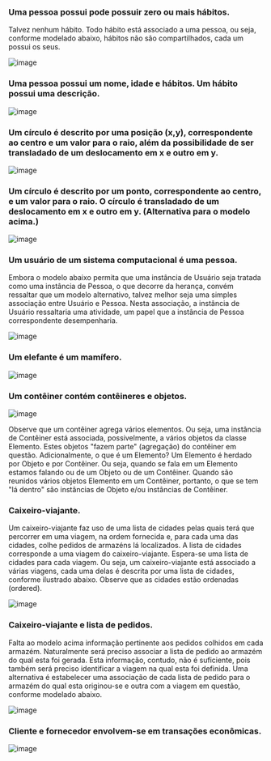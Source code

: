 ### Uma pessoa possui pode possuir zero ou mais hábitos.

Talvez nenhum hábito. Todo hábito está associado a uma pessoa, ou seja, conforme modelado abaixo, hábitos não são compartilhados, cada um possui os seus.

![image](https://user-images.githubusercontent.com/1735792/90349078-b93a6f80-e00e-11ea-8909-408d903ddc58.png)

### Uma pessoa possui um nome, idade e hábitos. Um hábito possui uma descrição.

![image](https://user-images.githubusercontent.com/1735792/90349092-cc4d3f80-e00e-11ea-943a-69e5176110d5.png)

### Um círculo é descrito por uma posição (x,y), correspondente ao centro e um valor para o raio, além da possibilidade de ser transladado de um deslocamento em x e outro em y.

![image](https://user-images.githubusercontent.com/1735792/90349103-dcfdb580-e00e-11ea-993c-cbfa6700ce63.png)

### Um círculo é descrito por um ponto, correspondente ao centro, e um valor para o raio. O círculo é transladado de um deslocamento em x e outro em y. (Alternativa para o modelo acima.)

![image](https://user-images.githubusercontent.com/1735792/90349114-ebe46800-e00e-11ea-9700-5017864410d3.png)

### Um usuário de um sistema computacional é uma pessoa.

Embora o modelo abaixo permita que uma instância de Usuário seja tratada como uma instância de Pessoa, o que decorre da herança, convém ressaltar que um modelo alternativo, talvez melhor seja uma simples associação entre Usuário e Pessoa. Nesta associação, a instância de Usuário ressaltaria uma atividade, um papel que a instância de Pessoa correspondente desempenharia.

![image](https://user-images.githubusercontent.com/1735792/90349129-00c0fb80-e00f-11ea-9676-97fc037e48cf.png)

### Um elefante é um mamífero.

![image](https://user-images.githubusercontent.com/1735792/90349145-0fa7ae00-e00f-11ea-8786-e676a63ebf2b.png)

### Um contêiner contém contêineres e objetos.

![image](https://user-images.githubusercontent.com/1735792/90349160-20f0ba80-e00f-11ea-8498-cbc080ed9c11.png)

Observe que um contêiner agrega vários elementos. Ou seja, uma instância de Contêiner está associada, possivelmente, a vários objetos da classe Elemento. Estes objetos "fazem parte" (agregação) do contêiner em questão. Adicionalmente, o que é um Elemento? Um Elemento é herdado por Objeto e por Contêiner. Ou seja, quando se fala em um Elemento estamos falando ou de um Objeto ou de um Contêiner. Quando são reunidos vários objetos Elemento em um Contêiner, portanto, o que se tem "lá dentro" são instâncias de Objeto e/ou instâncias de Contêiner. 

### Caixeiro-viajante.

Um caixeiro-viajante faz uso de uma lista de cidades pelas quais terá que percorrer em uma viagem, na ordem fornecida e, para cada uma das cidades, colhe pedidos de armazéns lá localizados. A lista de cidades corresponde a uma viagem do caixeiro-viajante. Espera-se uma lista de cidades para cada viagem. Ou seja, um caixeiro-viajante está associado a várias viagens, cada uma delas é descrita por uma lista de cidades, conforme ilustrado abaixo. Observe que as cidades estão ordenadas (ordered).

![image](https://user-images.githubusercontent.com/1735792/90349173-3960d500-e00f-11ea-8bb0-389a7b15d67e.png)

### Caixeiro-viajante e lista de pedidos.

Falta ao modelo acima informação pertinente aos pedidos colhidos em cada armazém. Naturalmente será preciso associar a lista de pedido ao armazém do qual esta foi gerada. Esta informação, contudo, não é suficiente, pois também será preciso identificar a viagem na qual esta foi definida. Uma alternativa é estabelecer uma associação de cada lista de pedido para o armazém do qual esta originou-se e outra com a viagem em questão, conforme modelado abaixo.

![image](https://user-images.githubusercontent.com/1735792/90349207-61e8cf00-e00f-11ea-9926-ac82a7dc578f.png)

### Cliente e fornecedor envolvem-se em transações econômicas.

![image](https://user-images.githubusercontent.com/1735792/90349230-72994500-e00f-11ea-8584-5291a19f7a36.png)
